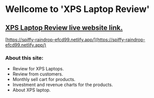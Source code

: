 # Wellcome to 'XPS Laptop Review'



## [XPS Laptop Review live website link.](https://spiffy-raindrop-efcd99.netlify.app/)


[https://spiffy-raindrop-efcd99.netlify.app/](https://spiffy-raindrop-efcd99.netlify.app/)


### About this site:

* Review for XPS Laptops.
* Review from customers.
* Monthly sell cart for products.
* Investment and revenue charts for the products.
* About XPS laptop.